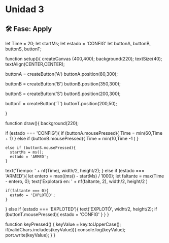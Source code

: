 # Unidad 3


## 🛠 Fase: Apply
let Time = 20;
let startMs;
let estado = 'CONFIG'
let buttonA, buttonB, buttonS, buttonT;
    
function setup(){
  createCanvas (400,400);
  background(220);
  textSize(40);
  textAlign(CENTER,CENTER);
  
  buttonA = createButton('A')
  buttonA.position(80,300);
  
  buttonB = createButton('B')
  buttonB.position(350,300);
  
  buttonS = createButton('S')
  buttonS.position(200,300);
  
  buttonT = createButton('T')
  buttonT.position(200,50);
   
}


function draw(){
  background(220);
  
  if (estado === 'CONFIG'){
    if (buttonA.mousePressed){
        Time = min(60,Time + 1)
        }
    else if (buttonB.mousePressed){
        Time = min(10,Time -1 )
    }
    
    else if (buttonS.mousePressed){
      startMs = ms();
      estado = 'ARMED';
    }
    
   text('Tiempo: ' + nf(Time), width/2, height/2);
  }
  else if (estado === 'ARMED'){
    let entero = max((ms() - startMs) / 1000);
    let faltante = max(Time - entero, 0);
    text('Explotará en: ' + nf(faltante, 2), width/2, height/2 )
    
    if(faltante === 0){
      estado = 'EXPLOTED';
    }
  }
  else if (estado === 'EXPLOTED'){
    text('EXPLOTÓ', widht/2, height/2);
    if (buttonT.mousePressed){
      estado = 'CONFIG'
    }
  }
}

function keyPressed() {
  keyValue = key.toUpperCase();
  if(validChars.includes(keyValue)){
    console.log(keyValue);
    port.write(keyValue);
  }
}
